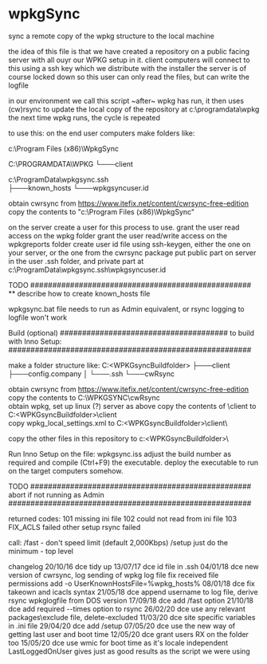 # wpkgSync
 sync a remote copy of the wpkg structure to the local machine

the idea of this file is that we have created a repository on a public facing server with all ouyr our WPKG setup in it.
client computers will connect to this using a ssh key which we distribute with the installer
the server is of course locked down so this user can only read the files, but can write the logfile

in our environment we call this script ~after~ wpkg has run, it then uses (cw)rsync to update the local copy of the repository at c:\programdata\wpkg\
the next time wpkg runs, the cycle is repeated

to use this:
on the end user computers make folders like:

c:\Program Files (x86)\WpkgSync

C:\PROGRAMDATA\WPKG
└───client

c:\ProgramData\wpkgsync\.ssh\
├───known_hosts
└───wpkgsyncuser.id

obtain cwrsync from https://www.itefix.net/content/cwrsync-free-edition
copy the contents to "c:\Program Files (x86)\WpkgSync\"

on the server create a user for this process to use.
grant the user read access on the wpkg folder
grant the user read/write access on the wpkgreports folder
create user id file using ssh-keygen, either the one on your server, or the one from the cwrsync package
put public part on server in the user .ssh folder, and private part at c:\ProgramData\wpkgsync\.ssh\wpkgsyncuser.id

TODO ##################################################
** describe how to create known_hosts file

wpkgsync.bat file needs to run as Admin equivalent, or rsync logging to logfile won't work

Build (optional) ######################################
to build with Inno Setup:
#######################################################

make a folder structure like:
C:\<WPKGsyncBuildfolder>
├───client
├───config.company
│   └───.ssh
└───cwRsync

obtain cwrsync from https://www.itefix.net/content/cwrsync-free-edition
copy the contents to C:\WPKGSYNC\cwRsync\
obtain wpkg, set up linux (?) server as above
copy the contents of <wpkg-folder>\client to C:\<WPKGsyncBuildfolder>\client\
copy wpkg_local_settings.xml to C:\<WPKGsyncBuildfolder>\client\

copy the other files in this repository to c:\<WPKGsyncBuildfolder>\

Run Inno Setup on the file: wpkgsync.iss
adjust the build number as required and compile (Ctrl+F9) the executable.
deploy the executable to run on the target computers somehow.

TODO ##################################################
abort if not running as Admin
#######################################################

returned codes:
  101 missing ini file
  102 could not read from ini file
  103 FIX_ACLS failed
other setup rsync failed

call:
/fast - don't speed limit (default 2,000Kbps)
/setup  just do the minimum - top level

changelog
20/10/16  dce  tidy up
13/07/17  dce  id file in .ssh
04/01/18  dce  new version of cwrsync, log sending of wpkg log file
               fix received file permissions
               add -o UserKnownHostsFile=%wpkg_hosts%
08/01/18  dce  fix takeown and icacls syntax
21/05/18  dce  append username to log file, derive rsync wpkglogfile from DOS version
17/09/18  dce  add /fast option
21/10/18  dce  add required --times option to rsync
26/02/20  dce  use any relevant packages\exclude file, delete-excluded
11/03/20  dce  site specific variables in .ini file
29/04/20  dce  add /setup
07/05/20  dce  use the new way of getting last user and boot time
12/05/20  dce  grant users RX on the folder too
15/05/20  dce  use wmic for boot time as it's locale independent
               LastLoggedOnUser gives just as good results as the script we were using